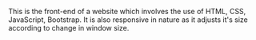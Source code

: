 This is the front-end of a website which involves the use of HTML, CSS, JavaScript, Bootstrap. It is also responsive in nature as it adjusts it's size according to change in window size. 
